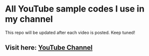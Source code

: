 # All YouTube sample codes I use in my channel
This repo will be updated after each video is posted. Keep tuned!
## Visit here: [YouTube Channel](https://www.youtube.com/@sa-es-ir)


